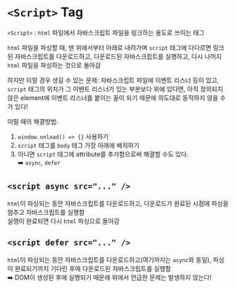 # `<Script>` Tag

`<Script>` : `html` 파일에서 자바스크립트 파일을 링크하는 용도로 쓰이는 태그

`html` 파일을 파싱할 때, 맨 위에서부터 아래로 내려가며 `script` 태그에 다다르면 링크된 자바스크립트를 다운로드하고, 다운로드된 자바스크립트를 실행하고, 다시 나머지 `html` 파일을 파싱하는 것으로 돌아감

하지만 이럴 경우 생길 수 있는 문제: 자바스크립트 파일에 이벤트 리스너 등이 있고, `script` 태그의 위치가 그 이벤트 리스너가 있는 부분보다 위에 있다면, 아직 정의되지 않은 element에 이벤트 리스너를 붙이는 꼴이 되기 때문에 의도대로 동작하지 않을 수가 있다!

이럴 때의 해결방법:

1. `window.onload() => {}` 사용하기
2. `script` 태그를 `body` 태그 가장 아래에 배치하기
3. 아니면 `script` 태그에 attribute를 추가함으로써 해결할 수도 있다.  
   ➡️ `async`, `defer`

## `<script async src="..." />`

`html`이 파싱되는 동안 자바스크립트를 다운로드하고, 다운로드가 완료된 시점에 파싱을 멈추고 자바스크립트를 실행함  
실행이 완료되면 다시 `html` 파싱으로 돌아감

## `<script defer src="..." />`

`html`이 파싱되는 동안 자바스크립트를 다운로드하고(여기까지는 `async`와 동일), 파싱이 완료되기까지 기다린 후에 다운로드된 자바스크립트를 실행함  
➡️ DOM이 생성된 후에 실행되기 때문에 위에서 언급한 문제는 발생하지 않는다!
